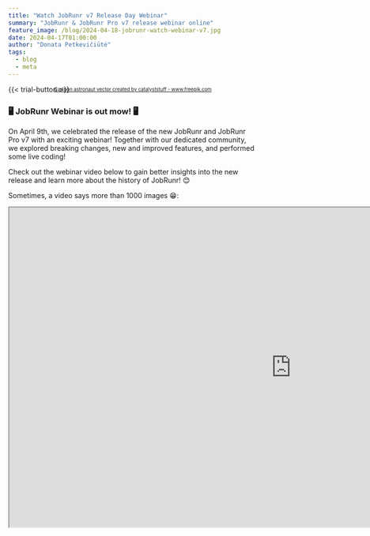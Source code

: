 ```yaml
---
title: "Watch JobRunr v7 Release Day Webinar"
summary: "JobRunr & JobRunr Pro v7 release webinar online"
feature_image: /blog/2024-04-18-jobrunr-watch-webinar-v7.jpg
date: 2024-04-17T01:00:00
author: "Donata Petkevičiūtė"
tags:
  - blog
  - meta
---
```

{{< trial-button >}}

<div style="text-align: center;margin: -2em 0 2em;">
<small style="font-size: 70%;"><a href='https://www.freepik.com/vectors/cartoon-astronaut'>Cartoon astronaut vector created by catalyststuff - www.freepik.com</a></small>
</div>

<style type="text/css">
    .post-full-content img {display: inline-block; margin: 0 auto}
</style>

### 🖥️ JobRunr Webinar is out mow! 🖥️
On April 9th, we celebrated the release of the new JobRunr and JobRunr Pro v7 with an exciting webinar! Together with our dedicated community, we explored breaking changes, new and improved features, and performed some live coding! 

Check out the webinar video below to gain better insights into the new release and learn more about the history of JobRunr! 😊

Sometimes, a video says more than 1000 images 😁:

<iframe width="1140" height="648"
src="https://www.youtube.com/embed/fmycqZR_gx0?si=iU5zK4Wyhwr3OyQL">
</iframe>